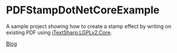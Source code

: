 # PDFStampDotNetCoreExample
A sample project showing how to create a stamp effect by writing on existing PDF using [iTextSharp.LGPLv2.Core](https://www.nuget.org/packages/iTextSharp.LGPLv2.Core/). 

[Blog](https://www.taithienbo.com/stamp-a-pdf-using-itextsharp-for-net-core/) 


